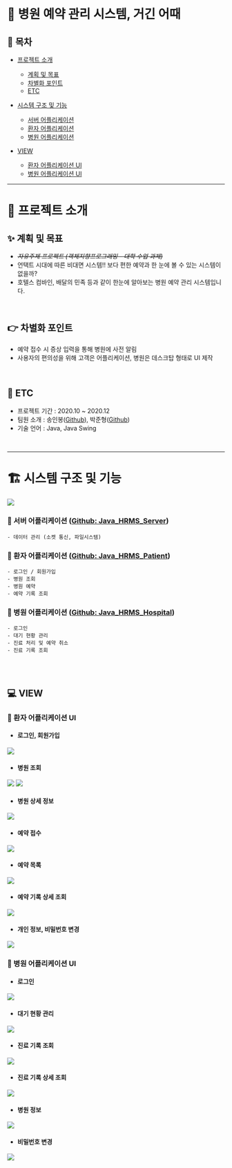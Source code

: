 # :hospital: 병원 예약 관리 시스템, 거긴 어때

## :book: 목차
* [프로젝트 소개](#프로젝트-소개)
  * [계획 및 목표](#계획-및-목표)
  * [차별화 포인트](#차별화-포인트)
  * [ETC](#ETC)

* [시스템 구조 및 기능](#시스템-구조-및-기능)
  * [서버 어플리케이션](#:round_pushpin:-서버-어플리케이션)
  * [환자 어플리케이션](#환자-어플리케이션)
  * [병원 어플리케이션](#병원-어플리케이션)

* [VIEW](#VIEW)
  * [환자 어플리케이션 UI](#환자-어플리케이션-UI)
  * [병원 어플리케이션 UI](#병원-어플리케이션-UI)

***
# :pushpin: 프로젝트 소개
## :sparkles: 계획 및 목표
- *~~자유주제 프로젝트 (객체지향프로그래밍 - 대학 수업 과제)~~*
- 언택트 시대에 따른 비대면 시스템!! 보다 편한 예약과 한 눈에 볼 수 있는 시스템이 없을까?
- 호텔스 컴바인, 배달의 민족 등과 같이 한눈에 알아보는 병원 예약 관리 시스템입니다.
</br>

## :point_right: 차별화 포인트
- 예약 접수 시 증상 입력을 통해 병원에 사전 알림
- 사용자의 편의성을 위해 고객은 어플리케이션, 병원은 데스크탑 형태로 UI 제작
</br>


## :speech_balloon: ETC
- 프로젝트 기간 : 2020.10 ~ 2020.12
- 팀원 소개 : 송인봉([Github](https://github.com/sinb57)), 박준형([Github](https://github.com/oopsys6))
- 기술 언어 : Java, Java Swing
</br>

***

# :building_construction: 시스템 구조 및 기능
![](https://imgur.com/IzlaPs4.png)

### :round_pushpin: 서버 어플리케이션 ([Github: Java_HRMS_Server](https://github.com/sinb57/Java_HRMS-Server))
    - 데이터 관리 (소켓 통신, 파일시스템)

### :round_pushpin: 환자 어플리케이션 ([Github: Java_HRMS_Patient](https://github.com/sinb57/Java_HRMS-Server))
    - 로그인 / 회원가입
    - 병원 조회
    - 병원 예약
    - 예약 기록 조회

### :round_pushpin: 병원 어플리케이션 ([Github: Java_HRMS_Hospital](https://github.com/sinb57/Java_HRMS-Server))
    - 로그인
    - 대기 현황 관리
    - 진료 처리 및 예약 취소
    - 진료 기록 조회
</br>
</br>

## :computer: VIEW 

### :boy: 환자 어플리케이션 UI
- #### 로그인, 회원가입
![](https://imgur.com/c8MimT1.png)

- #### 병원 조회
![](https://imgur.com/WNm6dXb.png)
![](https://imgur.com/Am8wDzm.png)

- #### 병원 상세 정보
![](https://imgur.com/U35JHIz.png)

- #### 예약 접수
![](https://imgur.com/tXLENHA.png)

- #### 예약 목록
![](https://imgur.com/8YcWohW.png)

- #### 예약 기록 상세 조회
![](https://imgur.com/ZB3qR1g.png)

- #### 개인 정보, 비밀번호 변경
![](https://imgur.com/Eiju2Ey.png)



### :hospital: 병원 어플리케이션 UI
- #### 로그인
![](https://imgur.com/8vOw5Lj.png)

- #### 대기 현황 관리
![](https://imgur.com/wcvz0LP.png)

- #### 진료 기록 조회
![](https://imgur.com/wVBTFLf.png)

- #### 진료 기록 상세 조회
![](https://imgur.com/AZcpjjM.png)

- #### 병원 정보
![](https://imgur.com/L1br2hH.png)

- #### 비밀번호 변경
![](https://imgur.com/1dAb9Du.png)

